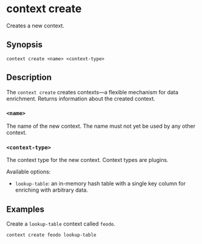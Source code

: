# context create

Creates a new context.

## Synopsis

```
context create <name> <context-type>
```

## Description

The `context create` creates contexts—a flexible mechanism for data enrichment.
Returns information about the created context.

### `<name>`

The name of the new context. The name must not yet be used by any other context.

### `<context-type>`

The context type for the new context. Context types are plugins.

Available options:
- `lookup-table`: an in-memory hash table with a single key column for enriching
  with arbitrary data.

## Examples

Create a `lookup-table` context called `feodo`.

```
context create feodo lookup-table
```
